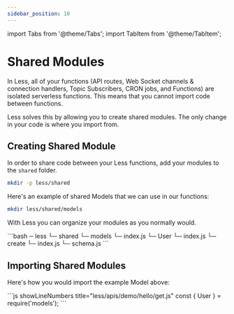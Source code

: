 ```yaml
---
sidebar_position: 10
---
```


import Tabs from '@theme/Tabs';
import TabItem from '@theme/TabItem';

# Shared Modules

In Less, all of your functions (API routes, Web Socket channels & connection handlers, Topic Subscribers, CRON jobs, and Functions) are isolated serverless functions. This means that you cannot import code between functions. 

Less solves this by allowing you to create shared modules. The only change in your code is where you import from.

## Creating Shared Module
In order to share code between your Less functions, add your modules to the `shared` folder.
```bash
mkdir -p less/shared
```

Here's an example of shared Models that we can use in our functions:
```bash
mkdir less/shared/models
```

With Less you can organize your modules as you normally would.

<Tabs groupId="programming-language" queryString="programming-language">
  
  <TabItem value="nodejs" label="Node.js">
    ```bash
    ─ less
      └─ shared
        └─ models
            └─ index.js
            └─ User
              └─ index.js
              └─ create
                  └─ index.js
                  └─ schema.js
    ```
  </TabItem>
  
</Tabs>

## Importing Shared Modules

Here's how you would import the example Model above:

<Tabs groupId="programming-language" queryString="programming-language">
  
  <TabItem value="nodejs" label="Node.js">
    ```js showLineNumbers title="less/apis/demo/hello/get.js"
    const { User } = require('models');
    ```
  </TabItem>
  
</Tabs>
